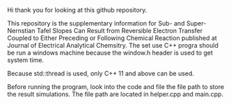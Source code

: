 Hi thank you for looking at this github repository. 

This repository is the supplementary information for Sub- and Super-Nernstian Tafel Slopes Can Result from Reversible Electron Transfer Coupled to Either Preceding or Following Chemical Reaction published at Journal of Electrical Analytical Chemsitry.
The set use C++ progra should be run a windows machine because the window.h header is used to get system time. 

Because std::thread is used, only C++ 11 and above can be used. 


Before running the program, look into the code and file the file path to store the result simulations. The file path are located in helper.cpp and main.cpp.